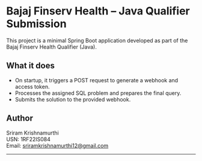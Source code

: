 # Bajaj Finserv Health – Java Qualifier Submission

This project is a minimal Spring Boot application developed as part of the Bajaj Finserv Health Qualifier (Java).

## What it does
- On startup, it triggers a POST request to generate a webhook and access token.
- Processes the assigned SQL problem and prepares the final query.
- Submits the solution to the provided webhook.

## Author
Sriram Krishnamurthi  
USN: 1RF22IS084  
Email: sriramkrishnamurthi12@gmail.com

---
